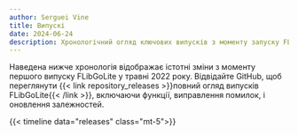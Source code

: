 ```yaml
---
author: Serguei Vine
title: Випускі
date: 2024-06-24
description: Хронологічний огляд ключових випусків з моменту запуску FLibGoLite.
---
```


Наведена нижче хронологія відображає істотні зміни з моменту першого випуску FLibGoLite у травні 2022 року. Відвідайте GitHub, щоб переглянути {{< link repository_releases >}}повний огляд випусків FLibGoLite{{< /link >}}, включаючи функції, виправлення помилок, і оновлення залежностей.

{{< timeline data="releases" class="mt-5">}}
